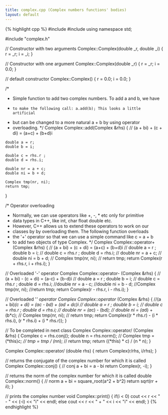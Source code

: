 ```yaml
---
title: complex.cpp (Complex numbers functions' bodies)
layout: default
---
```


{% highlight cpp %}
#include <iostream>
#include <cmath>
using namespace std;

#include "complex.h"

// Constructor with two arguments
Complex::Complex(double _r, double _i)
{
    r = _r;
    i = _i;
}

// Constructor with one argument
Complex::Complex(double _r)
{
    r = _r;
    i = 0.0;
}

// default constructor
Complex::Complex()
{
    r = 0.0;
    i = 0.0;
}

/*
*    Simple function to add two complex numbers. To add a and b, we have 
*     to make the following call: a.add(b); This looks a little artificial
*    but can be changed to a more natural a + b by using operator 
*    overloading.
*/
Complex Complex::add(Complex &rhs)
{
    // (a + bi) + (c + di) = (a+c) + (b+d)i

    double a = r;
    double b = i;

    double c = rhs.r ;
    double d = rhs.i;

    double nr = a + c;
    double ni = b + d;

    Complex tmp(nr, ni);
    return tmp;
}


/* Operator overloading
*    Normally, we can use operators like +, -, * etc only for primitive 
*    data types in C++, like int, char  float double etc.
*    However, C++ allows us to extend these operators to work on our 
*    classes by by overloading them. The following function overloads
*    the '+' operator so that we can use a simple command like c = a + b
*    to add two objects of type Complex.
*/
Complex Complex::operator+ (Complex &rhs)
{
    // (a + bi) + (c + di) = (a+c) + (b+d)i
    // double a = r     ; double b = i;
    // double c = rhs.r ; double d = rhs.i;
    // double nr = a + c;
    // double ni = b + d;
    // Complex tmp(nr, ni);
    // return tmp;
    return Complex(r + rhs.r, i + rhs.i);
}

// Overloaded '-' operator
Complex Complex::operator- (Complex &rhs)
{
    // (a + bi) - (c + di) = (a-c) + (b-d)i
    // double a = r     ; double b = i;
    // double c = rhs.r ; double d = rhs.i;
    //double nr = a - c;
    //double ni = b - d;
    //Complex tmp(nr, ni);
    //return tmp;
    return Complex(r - rhs.r, i - rhs.i);
}

// Overloaded '*' operator
Complex Complex::operator* (Complex &rhs)
{
    //(a + bi)*(c + di) = (ac - bd) + (ad + dc)i
    // double a = r     ; double b = i;
    // double c = rhs.r ; double d = rhs.i;
    // double nr = (a*c) - (b*d);
    // double ni = (a*d) + (b*c);
    // Complex tmp(nr, ni);
    // return tmp;
    return Complex((r * rhs.r) - (i * rhs.i), (r * rhs.i) + (i * rhs.r));
}


// To be completed in next class
Complex Complex::operator/ (Complex &rhs)
{
    Complex c = rhs.conj();
    double n = rhs.norm();
    // Complex tmp = (*this)*c;
    // tmp = tmp / (n*n);
    // return tmp;
    return ((*this) * c) / (n * n);
}

Complex Complex::operator/ (double rhs)
{
    return Complex(r/rhs, i/rhs);
}

// returns the conjugate of the complex number for which it is called
Complex Complex::conj()
{
    // conj a + bi = a - bi
    return Complex(r, -i);
}

// returns the norm of the complex number for which it is called
double Complex::norm()
{
    // norm a + bi = square_root(a^2 + b^2)
    return sqrt(r*r + i*i);
}

// prints the complex number
void Complex::print()
{
    if(i < 0)
        cout << r << " - " << (-i) << "i" << endl;
    else
        cout << r << " + " << i << "i" << endl;
}
{% endhighlight %}
